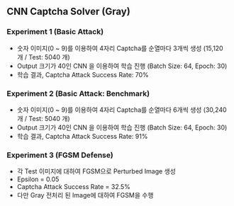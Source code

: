 ## CNN Captcha Solver (Gray)

### Experiment 1 (Basic Attack)

* 숫자 이미지(0 ~ 9)를 이용하여 4자리 Captcha를 순열마다 3개씩 생성 (15,120 개 / Test: 5040 개)
* Output 크기가 40인 CNN 을 이용하여 학습 진행 (Batch Size: 64, Epoch: 30)
* 학습 결과, Captcha Attack Success Rate: 70%

### Experiment 2 (Basic Attack: Benchmark)

* 숫자 이미지(0 ~ 9)를 이용하여 4자리 Captcha를 순열마다 6개씩 생성 (30,240 개 / Test: 5040 개)
* Output 크기가 40인 CNN 을 이용하여 학습 진행 (Batch Size: 64, Epoch: 30)
* 학습 결과, Captcha Attack Success Rate: 91%

### Experiment 3 (FGSM Defense)

* 각 Test 이미지에 대하여 FGSM으로 Perturbed Image 생성
* Epsilon = 0.05
* Captcha Attack Success Rate = 32.5%
* 다만 Gray 전처리 된 Image에 대하여 FGSM을 수행